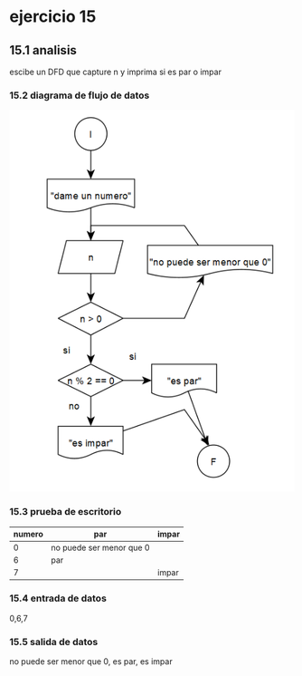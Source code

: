 # ejercicio 15
## 15.1 analisis
escibe un DFD que capture n y imprima si es par o impar
### 15.2 diagrama de flujo de datos
![alt](https://github.com/seyalocruz/ICI-fundamentos/blob/main/15.png)
### 15.3 prueba de escritorio
|numero|par|impar|
|---------|----|--------|
|0|no puede ser menor que 0|
|6|par| |
|7| |impar|
### 15.4 entrada de datos
0,6,7
### 15.5 salida de datos
no puede ser menor que 0, es par, es impar
